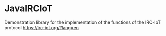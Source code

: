 # JavaIRCIoT
Demonstration library for the implementation of the functions of the IRC-IoT protocol https://irc-iot.org/?lang=en
